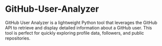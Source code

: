 # GitHub-User-Analyzer
GitHub User Analyzer is a lightweight Python tool that leverages the GitHub API to retrieve and display detailed information about a GitHub user. This tool is perfect for quickly exploring profile data, followers, and public repositories.
